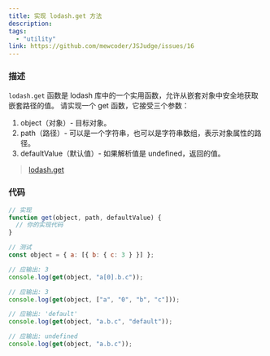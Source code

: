 ```yaml
---
title: 实现 lodash.get 方法
description:
tags:
  - "utility"
link: https://github.com/mewcoder/JSJudge/issues/16
---
```


### 描述

`lodash.get` 函数是 lodash 库中的一个实用函数，允许从嵌套对象中安全地获取嵌套路径的值。
请实现一个 get 函数，它接受三个参数：

1. object（对象）- 目标对象。
2. path（路径）- 可以是一个字符串，也可以是字符串数组，表示对象属性的路径。
3. defaultValue（默认值）- 如果解析值是 undefined，返回的值。

> [lodash.get](https://www.lodashjs.com/docs/lodash.get)

### 代码

```js
// 实现
function get(object, path, defaultValue) {
  // 你的实现代码
}

// 测试
const object = { a: [{ b: { c: 3 } }] };

// 应输出: 3
console.log(get(object, "a[0].b.c"));

// 应输出: 3
console.log(get(object, ["a", "0", "b", "c"]));

// 应输出: 'default'
console.log(get(object, "a.b.c", "default"));

// 应输出: undefined
console.log(get(object, "a.b.c"));
```
